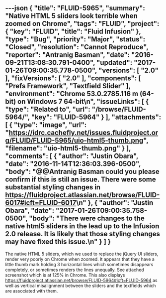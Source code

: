 ---json
{
  "title": "FLUID-5965",
  "summary": "Native HTML 5 sliders look terrible when zoomed on Chrome",
  "tags": "FLUID",
  "project": {
    "key": "FLUID",
    "title": "Fluid Infusion"
  },
  "type": "Bug",
  "priority": "Major",
  "status": "Closed",
  "resolution": "Cannot Reproduce",
  "reporter": "Antranig Basman",
  "date": "2016-09-21T13:08:30.791-0400",
  "updated": "2017-01-26T09:00:35.778-0500",
  "versions": [
    "2.0"
  ],
  "fixVersions": [
    "2.0"
  ],
  "components": [
    "Prefs Framework",
    "Textfield Slider"
  ],
  "environment": "Chrome 53.0.2785.116 m (64-bit) on Windows 7 64-bit\n",
  "issueLinks": [
    {
      "type": "Related to",
      "url": "/browse/FLUID-5964/",
      "key": "FLUID-5964"
    }
  ],
  "attachments": [
    {
      "type": "image",
      "url": "https://idrc.cachefly.net/issues.fluidproject.org/FLUID/FLUID-5965/uio-html5-thumb.png",
      "filename": "uio-html5-thumb.png"
    }
  ],
  "comments": [
    {
      "author": "Justin Obara",
      "date": "2016-11-14T12:36:03.396-0500",
      "body": "@@Antranig Basman could you please confirm if this is still an issue. There were some substantial styling changes in <https://fluidproject.atlassian.net/browse/FLUID-6017#icft=FLUID-6017>\n"
    },
    {
      "author": "Justin Obara",
      "date": "2017-01-26T09:00:35.758-0500",
      "body": "There were changes to the native html5 sliders in the lead up to the Infusion 2.0 release. It is likely that those styling changes may have fixed this issue.\n"
    }
  ]
}
---
The native HTML 5 sliders, which we used to replace the jQuery UI sliders, render very poorly on Chrome when zoomed. It appears that they have a little thumb mark holding 3 horizontal lines which sometimes disappears completely, or sometimes renders the lines unequally. See attached screenshot which is at 125% in Chrome. This also displays <https://fluidproject.atlassian.net/browse/FLUID-5964#icft=FLUID-5964> as well as vertical misalignment between the sliders and the textfields which are associated with them.

        